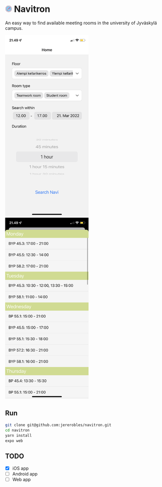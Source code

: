 # <img src="icon-round.png" width="22" alt="Icon"> Navitron

An easy way to find available meeting rooms in the university of Jyväskylä campus.

<p float="left">
    <img src="shot1.png" width="270" alt="Screenshot">
    <img src="shot2.png" width="270" alt="Screenshot">
</p>

## Run

```bash
git clone git@github.com:jererobles/navitron.git
cd navitron
yarn install
expo web
```

## TODO

-   [x] iOS app
-   [ ] Android app
-   [ ] Web app
